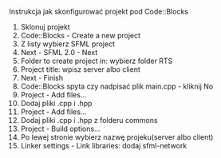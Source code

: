 Instrukcja jak skonfigurować projekt pod Code::Blocks
1. Sklonuj projekt
2. Code::Blocks - Create a new project
3. Z listy wybierz SFML project
4. Next - SFML 2.0 - Next
5. Folder to create project in: wybierz folder RTS
6. Project title: wpisz server albo client
7. Next - Finish
8. Code::Blocks spyta czy nadpisać plik main.cpp - kliknij No
9. Project - Add files…
10. Dodaj pliki .cpp i .hpp
11. Project - Add files…
12. Dodaj pliki .cpp i .hpp z folderu commons
13. Project - Build options…
14. Po lewej stronie wybierz nazwę projeku(server albo client)
15. Linker settings - Link libraries: dodaj sfml-network
